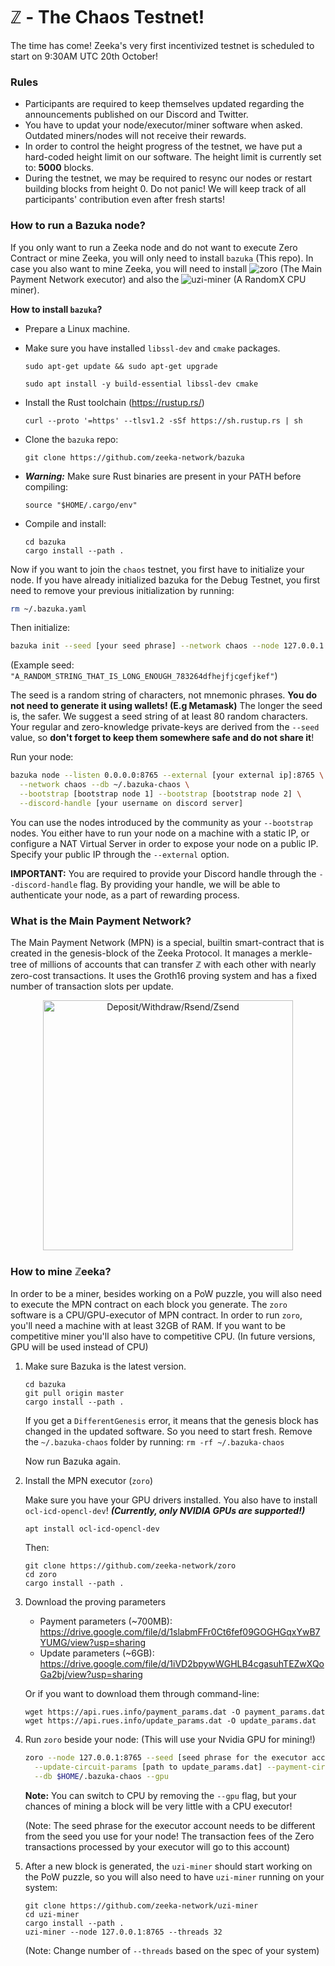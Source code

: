 # ℤ - The Chaos Testnet!

The time has come! Zeeka's very first incentivized testnet is scheduled to start
on 9:30AM UTC 20th October!

### Rules

 - Participants are required to keep themselves updated regarding the announcements published on our Discord and Twitter.
 - You have to updat your node/executor/miner software when asked. Outdated miners/nodes will not receive their rewards.
 - In order to control the height progress of the testnet, we have put a hard-coded height limit on our software. The height limit is currently set to: **5000** blocks.
 - During the testnet, we may be required to resync our nodes or restart building blocks from height 0. Do not panic! We will keep track of all participants' contribution even after fresh starts!

### How to run a Bazuka node?

If you only want to run a Zeeka node and do not want to execute Zero Contract or
mine Zeeka, you will only need to install `bazuka` (This repo). In case you also
want to mine Zeeka, you will need to install ![zoro](https://github.com/zeeka-network/zoro)
(The Main Payment Network executor) and also the ![uzi-miner](https://github.com/zeeka-network/uzi-miner)
(A RandomX CPU miner).

**How to install `bazuka`?**

 * Prepare a Linux machine.
 * Make sure you have installed `libssl-dev` and `cmake` packages.

    ```
    sudo apt-get update && sudo apt-get upgrade
    ```

    ```
    sudo apt install -y build-essential libssl-dev cmake
    ```

 * Install the Rust toolchain (https://rustup.rs/)
    ```
    curl --proto '=https' --tlsv1.2 -sSf https://sh.rustup.rs | sh
    ```
 * Clone the `bazuka` repo:
    ```
    git clone https://github.com/zeeka-network/bazuka
    ```
 * ***Warning:*** Make sure Rust binaries are present in your PATH before compiling:
    ```
    source "$HOME/.cargo/env"
    ```
 * Compile and install:
    ```
    cd bazuka
    cargo install --path .
    ```

Now if you want to join the `chaos` testnet, you first have to initialize your
node. If you have already initialized bazuka for the Debug Testnet, you first need
to remove your previous initialization by running:

```sh
rm ~/.bazuka.yaml
```

Then initialize:

```sh
bazuka init --seed [your seed phrase] --network chaos --node 127.0.0.1:8765
```

(Example seed: `"A_RANDOM_STRING_THAT_IS_LONG_ENOUGH_783264dfhejfjcgefjkef"`)

The seed is a random string of characters, not mnemonic phrases. **You do not need to generate it using wallets! (E.g Metamask)**
The longer the seed is, the safer. We suggest a seed string of at least 80 random characters. Your regular and zero-knowledge private-keys are derived from the `--seed` value, so **don't forget to keep them somewhere safe and do not share it**!

Run your node:

```sh
bazuka node --listen 0.0.0.0:8765 --external [your external ip]:8765 \
  --network chaos --db ~/.bazuka-chaos \
  --bootstrap [bootstrap node 1] --bootstrap [bootstrap node 2] \
  --discord-handle [your username on discord server]
```

You can use the nodes introduced by the community as your `--bootstrap` nodes.
You either have to run your node on a machine with a static IP, or configure a NAT
Virtual Server in order to expose your node on a public IP. Specify your public IP
through the `--external` option.

**IMPORTANT:** You are required to provide your Discord handle through the
`--discord-handle` flag. By providing your handle, we will be able to authenticate
your node, as a part of rewarding process.

### What is the Main Payment Network?

The Main Payment Network (MPN) is a special, builtin smart-contract that is
created in the genesis-block of the Zeeka Protocol. It manages a merkle-tree of
millions of accounts that can transfer ℤ with each other with nearly zero-cost
transactions. It uses the Groth16 proving system and has a fixed number of
transaction slots per update.

<p align="center">
    <img width="400" src="https://user-images.githubusercontent.com/4275654/188954000-450b32ad-c5e8-4714-9664-3afa40400508.png" alt="Deposit/Withdraw/Rsend/Zsend">
</p>

### How to mine ℤeeka?

In order to be a miner, besides working on a PoW puzzle, you will also need to
execute the MPN contract on each block you generate. The `zoro` software is
a CPU/GPU-executor of MPN contract. In order to run `zoro`, you'll need a machine
with at least 32GB of RAM. If you want to be competitive miner you'll also have to
competitive CPU. (In future versions, GPU will be used instead of CPU)

1. Make sure Bazuka is the latest version.

   ```
   cd bazuka
   git pull origin master
   cargo install --path .
   ```

   If you get a `DifferentGenesis` error, it means that the genesis block has changed
   in the updated software. So you need to start fresh. Remove the `~/.bazuka-chaos`
   folder by running: `rm -rf ~/.bazuka-chaos`

   Now run Bazuka again.

2. Install the MPN executor (`zoro`)

   Make sure you have your GPU drivers installed. You also have to install `ocl-icd-opencl-dev`! ***(Currently, only NVIDIA GPUs are supported!)***


   ```
   apt install ocl-icd-opencl-dev
   ```

   Then:

   ```
   git clone https://github.com/zeeka-network/zoro
   cd zoro
   cargo install --path .
   ```

3. Download the proving parameters

   - Payment parameters (~700MB): https://drive.google.com/file/d/1slabmFFr0Ct6fef09GOGHGqxYwB7YUMG/view?usp=sharing
   - Update parameters (~6GB): https://drive.google.com/file/d/1iVD2bpywWGHLB4cgasuhTEZwXQoGa2bj/view?usp=sharing

   Or if you want to download them through command-line:

   ```
   wget https://api.rues.info/payment_params.dat -O payment_params.dat
   wget https://api.rues.info/update_params.dat -O update_params.dat
   ```

4. Run `zoro` beside your node: (This will use your Nvidia GPU for mining!)

   ```sh
   zoro --node 127.0.0.1:8765 --seed [seed phrase for the executor account] --network chaos \
     --update-circuit-params [path to update_params.dat] --payment-circuit-params [path to payment_params.dat] \
     --db $HOME/.bazuka-chaos --gpu
   ```

   **Note:** You can switch to CPU by removing the `--gpu` flag, but your chances of mining a block
   will be very little with a CPU executor!

   (Note: The seed phrase for the executor account needs to be different from the
   seed you use for your node! The transaction fees of the Zero transactions processed
   by your executor will go to this account)

5. After a new block is generated, the `uzi-miner` should start working on the PoW
  puzzle, so you will also need to have `uzi-miner` running on your system:

   ```
   git clone https://github.com/zeeka-network/uzi-miner
   cd uzi-miner
   cargo install --path .
   uzi-miner --node 127.0.0.1:8765 --threads 32
   ```

   (Note: Change number of `--threads` based on the spec of your system)
